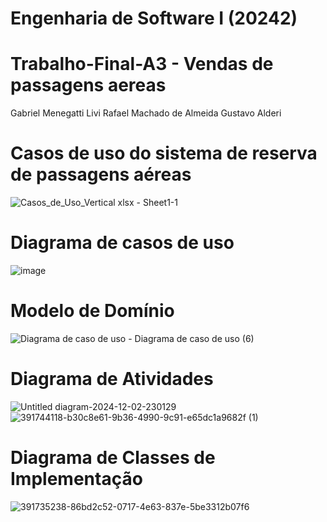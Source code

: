# Engenharia de Software I (20242)
# Trabalho-Final-A3 - Vendas de passagens aereas

Gabriel Menegatti Livi
Rafael Machado de Almeida
Gustavo Alderi

# Casos de uso do sistema de reserva de passagens aéreas


![Casos_de_Uso_Vertical xlsx - Sheet1-1](https://github.com/user-attachments/assets/33a97bf7-e7f3-4f19-b7d3-2c4f0d089f81)





# Diagrama de casos de uso

![image](https://github.com/user-attachments/assets/24e5103f-110c-4cf6-ba81-5113d9dd2e4b)





# Modelo de Domínio

![Diagrama de caso de uso - Diagrama de caso de uso (6)](https://github.com/user-attachments/assets/ee9ef44e-bc98-4062-ac18-b37aec0aa74a)





# Diagrama de Atividades



![Untitled diagram-2024-12-02-230129](https://github.com/user-attachments/assets/8960feac-6d3f-43c9-8045-78e38d5b5af6) ![391744118-b30c8e61-9b36-4990-9c91-e65dc1a9682f (1)](https://github.com/user-attachments/assets/ef57259a-1ff1-4fcb-a64a-1cc6e0fbd628)



# Diagrama de Classes de Implementação





![391735238-86bd2c52-0717-4e63-837e-5be3312b07f6](https://github.com/user-attachments/assets/8667368f-f5fe-4c2c-9c4d-4d9ffda3149e)









